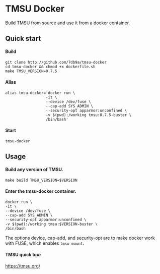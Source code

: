 # TMSU Docker

Build TMSU from source and use it from a docker container.

## Quick start

#### Build

```
git clone http://github.com/7db9a/tmsu-docker
cd tmsu-docker && chmod +x dockerfile.sh
make TMSU_VERSION=0.7.5
```

#### Alias

```
alias tmsu-docker='docker run \
                  -it \
                  --device /dev/fuse \
                  --cap-add SYS_ADMIN \
                  --security-opt apparmor:unconfined \
                  -v $(pwd):/working tmsu:0.7.5-buster \
                  /bin/bash'
```

#### Start

`tmsu-docker`

## Usage

#### Build any version of TMSU.

`make build TMSU_VERSION=$VERSION`

#### Enter the tmsu-docker container.

```
docker run \
-it \
--device /dev/fuse \
--cap-add SYS_ADMIN \
--security-opt apparmor:unconfined \
-v $(pwd):/working tmsu:$VERSION-buster \
/bin/bash
```

The options device, cap-add, and security-opt are to make docker work with FUSE, which enables `tmsu mount`.

#### TMSU quick tour

https://tmsu.org/
